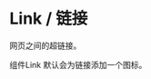 # Link / 链接

网页之间的超链接。

<ex-code name="ex-link-basic">

组件<g-code>Link</g-code> 默认会为链接添加一个图标。

</ex-code>
